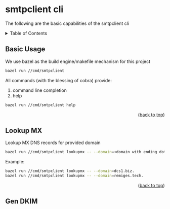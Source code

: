 # smtpclient cli
The following are the basic capabilities of the smtpclient cli


<!-- TABLE OF CONTENTS -->
<details>
  <summary>Table of Contents</summary>
  <ol>
    <li><a href="#basic-usage">Basic Usage</a></li>
    <li><a href="#roadmap">Roadmap</a></li>
    <li><a href="#contributing">Contributing</a></li>
    <li><a href="#license">License</a></li>
    <li><a href="#contact">Contact</a></li>
    <li><a href="#acknowledgments">Acknowledgments</a></li>
  </ol>
</details>

## Basic Usage

We use bazel as the build engine/makefile mechanism for this project

```sh
bazel run //cmd/smtpclient
```

All commands (with the blessing of cobra) provide:
1. command line completion
1. help

```sh
bazel run //cmd/smtpclient help
```

<p align="right">(<a href="#readme-top">back to top</a>)</p>

## Lookup MX

Lookup MX DNS records for provided domain

```sh
bazel run //cmd/smtpclient lookupmx -- --domain=<domain with ending dot>
```

Example:

```sh
bazel run //cmd/smtpclient lookupmx -- --domain=dcs1.biz.
bazel run //cmd/smtpclient lookupmx -- --domain=remiges.tech.
```

<p align="right">(<a href="#readme-top">back to top</a>)</p>

## Gen DKIM
